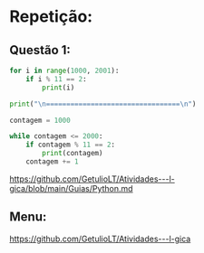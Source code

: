 # Repetição:
## Questão 1:
~~~py
for i in range(1000, 2001):
    if i % 11 == 2:
        print(i)

print("\n=================================\n")

contagem = 1000

while contagem <= 2000:
    if contagem % 11 == 2:
        print(contagem)
    contagem += 1
~~~

https://github.com/GetulioLT/Atividades---l-gica/blob/main/Guias/Python.md
## Menu:
https://github.com/GetulioLT/Atividades---l-gica